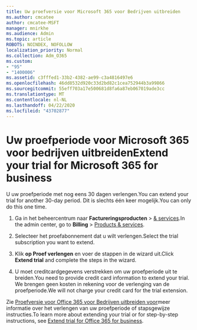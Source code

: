 ```yaml
---
title: Uw proefversie voor Microsoft 365 voor Bedrijven uitbreiden
ms.author: cmcatee
author: cmcatee-MSFT
manager: mnirkhe
ms.audience: Admin
ms.topic: article
ROBOTS: NOINDEX, NOFOLLOW
localization_priority: Normal
ms.collection: Adm_O365
ms.custom:
- "95"
- "1400006"
ms.assetid: c3fffed1-33b2-4382-ae99-c3a4816497e6
ms.openlocfilehash: 46dd8532d920c33d2bd82c1cea752944b3a99866
ms.sourcegitcommit: 55eff703a17e500681d8fa6a87eb067019ade3cc
ms.translationtype: MT
ms.contentlocale: nl-NL
ms.lasthandoff: 04/22/2020
ms.locfileid: "43702877"
---
```

# <a name="extend-your-trial-for-microsoft-365-for-business"></a><span data-ttu-id="a525a-102">Uw proefperiode voor Microsoft 365 voor bedrijven uitbreiden</span><span class="sxs-lookup"><span data-stu-id="a525a-102">Extend your trial for Microsoft 365 for business</span></span>

<span data-ttu-id="a525a-103">U uw proefperiode met nog eens 30 dagen verlengen.</span><span class="sxs-lookup"><span data-stu-id="a525a-103">You can extend your trial for another 30-day period.</span></span> <span data-ttu-id="a525a-104">Dit is slechts één keer mogelijk.</span><span class="sxs-lookup"><span data-stu-id="a525a-104">You can only do this one time.</span></span>
  
1. <span data-ttu-id="a525a-105">Ga in het beheercentrum naar **Factureringsproducten** \> [& services](https://portal.office.com/adminportal/home#/subscriptions).</span><span class="sxs-lookup"><span data-stu-id="a525a-105">In the admin center, go to **Billing** \> [Products & services](https://portal.office.com/adminportal/home#/subscriptions).</span></span>

2. <span data-ttu-id="a525a-106">Selecteer het proefabonnement dat u wilt verlengen.</span><span class="sxs-lookup"><span data-stu-id="a525a-106">Select the trial subscription you want to extend.</span></span>

3. <span data-ttu-id="a525a-107">Klik **op Proef verlengen** en voer de stappen in de wizard uit.</span><span class="sxs-lookup"><span data-stu-id="a525a-107">Click **Extend trial** and complete the steps in the wizard.</span></span>

4. <span data-ttu-id="a525a-108">U moet creditcardgegevens verstrekken om uw proefperiode uit te breiden.</span><span class="sxs-lookup"><span data-stu-id="a525a-108">You need to provide credit card information to extend your trial.</span></span> <span data-ttu-id="a525a-109">We brengen geen kosten in rekening voor de verlenging van de proefperiode.</span><span class="sxs-lookup"><span data-stu-id="a525a-109">We will not charge your credit card for the trial extension.</span></span>

<span data-ttu-id="a525a-110">Zie [Proefversie voor Office 365 voor Bedrijven uitbreiden voor](https://docs.microsoft.com/microsoft-365/commerce/extend-your-trial)meer informatie over het verlengen van uw proefperiode of stapsgewijze instructies.</span><span class="sxs-lookup"><span data-stu-id="a525a-110">To learn more about extending your trial or for step-by-step instructions, see [Extend trial for Office 365 for business](https://docs.microsoft.com/microsoft-365/commerce/extend-your-trial).</span></span>

